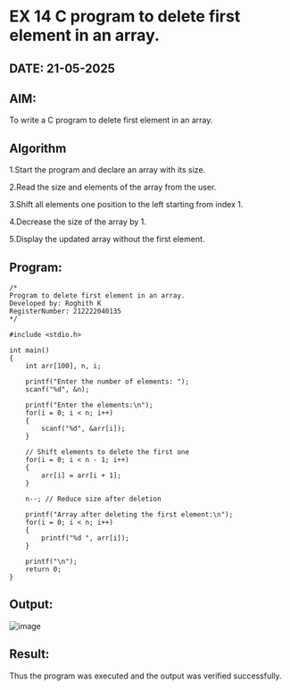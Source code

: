 # EX 14 C program to delete first element in an array.
## DATE: 21-05-2025
## AIM:
To write a C program to delete first element in an array.

## Algorithm
1.Start the program and declare an array with its size.

2.Read the size and elements of the array from the user.

3.Shift all elements one position to the left starting from index 1.

4.Decrease the size of the array by 1.

5.Display the updated array without the first element. 

## Program:
```
/*
Program to delete first element in an array.
Developed by: Roghith K
RegisterNumber: 212222040135
*/

#include <stdio.h>

int main()
{
    int arr[100], n, i;

    printf("Enter the number of elements: ");
    scanf("%d", &n);

    printf("Enter the elements:\n");
    for(i = 0; i < n; i++)
    {
        scanf("%d", &arr[i]);
    }

    // Shift elements to delete the first one
    for(i = 0; i < n - 1; i++)
    {
        arr[i] = arr[i + 1];
    }

    n--; // Reduce size after deletion

    printf("Array after deleting the first element:\n");
    for(i = 0; i < n; i++)
    {
        printf("%d ", arr[i]);
    }

    printf("\n");
    return 0;
}

```

## Output:
![image](https://github.com/user-attachments/assets/f2739949-7154-4802-b448-1d4ed60b867c)


## Result:
Thus the program was executed and the output was verified successfully.
